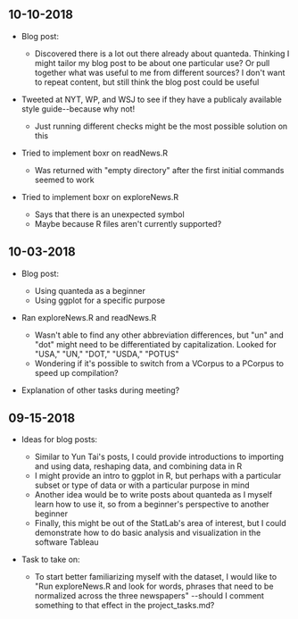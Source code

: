## 10-10-2018
* Blog post:
  * Discovered there is a lot out there already about quanteda. Thinking I might tailor my blog post to be about one particular use? Or pull together what was useful to me from different sources? I don't want to repeat content, but still think the blog post could be useful
  
* Tweeted at NYT, WP, and WSJ to see if they have a publicaly available style guide--because why not!
   * Just running different checks might be the most possible solution on this
 
* Tried to implement boxr on readNews.R
  * Was returned with "empty directory" after the first initial commands seemed to work
* Tried to implement boxr on exploreNews.R
  * Says that there is an unexpected symbol
  * Maybe because R files aren't currently supported?

## 10-03-2018
* Blog post: 
   * Using quanteda as a beginner
   * Using ggplot for a specific purpose
   
* Ran exploreNews.R and readNews.R
   * Wasn't able to find any other abbreviation differences, but "un" and "dot" might need to be differentiated by capitalization. Looked for "USA," "UN," "DOT," "USDA," "POTUS"
   * Wondering if it's possible to switch from a VCorpus to a PCorpus to speed up compilation?
   
* Explanation of other tasks during meeting?

## 09-15-2018
* Ideas for blog posts:
  * Similar to Yun Tai's posts, I could provide introductions to importing and using data, reshaping data, and combining data in R
  * I might provide an intro to ggplot in R, but perhaps with a particular subset or type of data or with a particular purpose in mind
  * Another idea would be to write posts about quanteda as I myself learn how to use it, so from a beginner's perspective to another beginner
  * Finally, this might be out of the StatLab's area of interest, but I could demonstrate how to do basic analysis and visualization in the software Tableau

* Task to take on:
  * To start better familiarizing myself with the dataset, I would like to "Run exploreNews.R and look for words, phrases that need to be normalized across the three newspapers" --should I comment something to that effect in the project_tasks.md?
